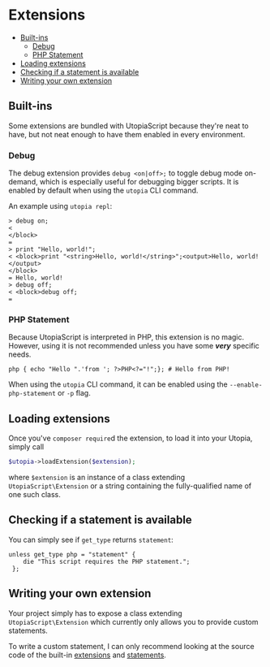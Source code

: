 # Extensions

- [Built-ins](#built-ins)
    - [Debug](#debug)
    - [PHP Statement](#php-statement)
- [Loading extensions](#loading-extensions)
- [Checking if a statement is available](#checking-if-a-statement-is-available)
- [Writing your own extension](#writing-your-own-extension)

## Built-ins

Some extensions are bundled with UtopiaScript because they're neat to have, but not neat enough to have them enabled in every environment.

### Debug

The debug extension provides `debug <on|off>;` to toggle debug mode on-demand, which is especially useful for debugging bigger scripts. It is enabled by default when using the `utopia` CLI command.

An example using `utopia repl`:

    > debug on;
    <
    </block>
    =
    > print "Hello, world!";
    < <block>print "<string>Hello, world!</string>";<output>Hello, world!</output>
    </block>
    = Hello, world!
    > debug off;
    < <block>debug off;
    =

### PHP Statement

Because UtopiaScript is interpreted in PHP, this extension is no magic. However, using it is not recommended unless you have some ***very*** specific needs.

    php { echo "Hello ".'from '; ?>PHP<?="!";}; # Hello from PHP!

When using the `utopia` CLI command, it can be enabled using the `--enable-php-statement` or `-p` flag.

## Loading extensions

Once you've `composer require`d the extension, to load it into your Utopia, simply call

```PHP
$utopia->loadExtension($extension);
```

where `$extension` is an instance of a class extending `UtopiaScript\Extension` or a string containing the fully-qualified name of one such class.

## Checking if a statement is available

You can simply see if `get_type` returns `statement`:

    unless get_type php = "statement" {
        die "This script requires the PHP statement.";
     };

## Writing your own extension

Your project simply has to expose a class extending `UtopiaScript\Extension` which currently only allows you to provide custom statements.

To write a custom statement, I can only recommend looking at the source code of the built-in [extensions](https://github.com/timmyrs/UtopiaScript/extensions) and [statements](https://github.com/timmyrs/UtopiaScript/src/Statement).
